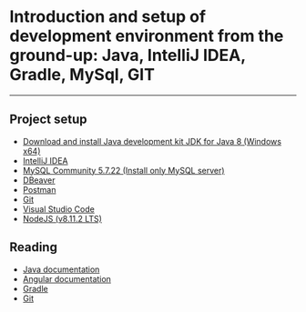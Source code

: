 Introduction and setup of development environment from the ground-up: Java, IntelliJ IDEA, Gradle, MySql, GIT
==================================================================================================================

----

Project setup
-------------
*   [Download and install Java development kit JDK for Java 8 (Windows x64)](http://www.oracle.com/technetwork/java/javase/downloads/jdk8-downloads-2133151.html)
*   [IntelliJ IDEA](https://www.jetbrains.com/idea/download/#section=windows)
*   [MySQL Community 5.7.22 (Install only MySQL server)](https://dev.mysql.com/downloads/windows/installer/5.7.html)
*   [DBeaver](https://dbeaver.io/download/)
*   [Postman](https://www.getpostman.com/apps)
*   [Git](https://git-scm.com/)
*   [Visual Studio Code](https://code.visualstudio.com)
*   [NodeJS (v8.11.2 LTS)](https://nodejs.org/dist/v8.11.2/node-v8.11.2-x64.msi)

Reading
-------

*   [Java documentation](http://docs.oracle.com/javase/tutorial/tutorialLearningPaths.html)
*   [Angular documentation](https://angular.io/docs)
*   [Gradle](https://gradle.org/docs)
*   [Git](https://git-scm.com/book/sr/v2)
